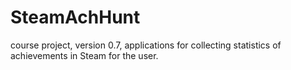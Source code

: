 # SteamAchHunt
 
course project, version 0.7, applications for collecting statistics of achievements in Steam for the user.
